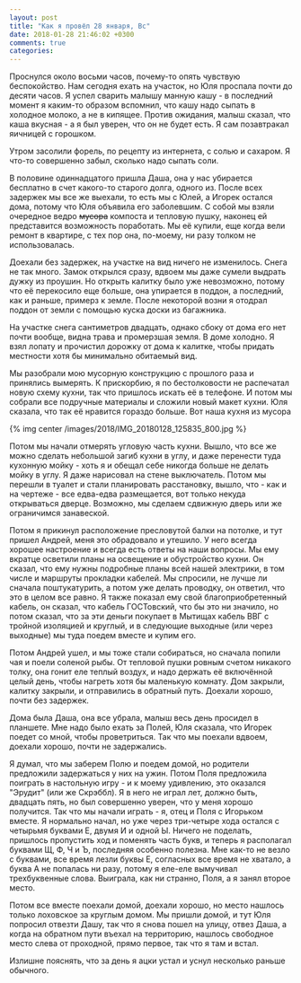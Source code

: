 ```yaml
---
layout: post
title: "Как я провёл 28 января, Вс"
date: 2018-01-28 21:46:02 +0300
comments: true
categories: 
---
```

Проснулся около восьми часов, почему-то опять чувствую беспокойство. Нам сегодня ехать на участок, но Юля проспала почти до десяти часов. Я успел сварить малышу манную кашу - в последний момент я каким-то образом вспомнил, что кашу надо сыпать в холодное молоко, а не в кипящее. Против ожидания, малыш сказал, что каша вкусная - а я был уверен, что он не будет есть. Я сам позавтракал яичницей с горошком.

Утром засолили форель, по рецепту из интернета, с солью и сахаром. Я что-то совершенно забыл, сколько надо сыпать соли.

В половине одиннадцатого пришла Даша, она у нас убирается бесплатно в счет какого-то старого долга, одного из. После всех задержек мы все же выехали, то есть мы с Юлей, а Игорек остался дома, потому что Юля объявила его заболевшим. С собой мы взяли очередное ведро ~~мусора~~ компоста и тепловую пушку, наконец ей представится возможность поработать. Мы её купили, еще когда вели ремонт в квартире, с тех пор она, по-моему, ни разу толком не использовалась.

Доехали без задержек, на участке на вид ничего не изменилось. Снега не так много. Замок открылся сразу, вдвоем мы даже сумели выдрать дужку из проушин. Но открыть калитку было уже невозможно, потому что её перекосило еще больше, она упирается в поддон, а последний, как и раньше, примерз к земле. После некоторой возни я отодрал поддон от земли с помощью куска доски из багажника.

На участке снега сантиметров двадцать, однако сбоку от дома его нет почти вообще, видна трава и промерзшая земля. В доме холодно. Я взял лопату и прочистил дорожку от дома к калитке, чтобы придать местности хотя бы минимально обитаемый вид.

Мы разобрали мою мусорную конструкцию с прошлого раза и принялись вымерять. К прискорбию, я по бестолковости не распечатал новую схему кухни, так что пришлось искать её в телефоне. И потом мы собрали все подручные материалы и сложили новый макет кухни. Юля сказала, что так её нравится гораздо больше. Вот наша кухня из мусора

{% img center /images/2018/IMG_20180128_125835_800.jpg %}

Потом мы начали отмерять угловую часть кухни. Вышло, что все же можно сделать небольшой загиб кухни в углу, и даже перенести туда кухонную мойку - хоть я и обещал себе никогда больше не делать мойку в углу. Я даже нарисовал на стене выключатель. Потом мы перешли в туалет и стали планировать расстановку, вышло, что - как и на чертеже - все едва-едва размещается, вот только некуда открываться дверце. Возможно, мы сделаем сдвижную дверь или же ограничимся занавеской.

Потом я прикинул расположение пресловутой балки на потолке, и тут пришел Андрей, меня это обрадовало и утешило. У него всегда хорошее настроение и всегда есть ответы на наши вопросы. Мы ему вкратце осветили планы на освещение и обустройство кухни. Он сказал, что ему нужны подробные планы всей нашей электрики, в том числе и маршруты прокладки кабелей. Мы спросили, не лучше ли сначала поштукатурить, а потом уже делать проводку, он ответил, что это в целом все равно. Я также показал ему свой благоприобретенный кабель, он сказал, что кабель ГОСТовский, что бы это ни значило, но потом сказал, что за эти деньги покупает в Мытищах кабель ВВГ с тройной изоляцией и круглый, и в следующие выходные (или через выходные) мы туда поедем вместе и купим его. 

Потом Андрей ушел, и мы тоже стали собираться, но сначала попили чая и поели соленой рыбы. От тепловой пушки ровным счетом никакого толку, она гонит еле теплый воздух, и надо держать её включённой целый день, чтобы нагреть хотя бы маленькую комнату. Дом закрыли, калитку закрыли, и отправились в обратный путь. Доехали хорошо, почти без задержек.

Дома была Даша, она все убрала, малыш весь день просидел в планшете. Мне надо было ехать за Полей, Юля сказала, что Игорек поедет со мной, чтобы проветриться. Так что мы поехали вдвоем, доехали хорошо, почти не задержались.

Я думал, что мы заберем Полю и поедем домой, но родители предложили задержаться у них на ужин. Потом Поля предложила поиграть в настольную игру - и к моему удивлению, это оказался "Эрудит" (или же Скрэббл). Я в него не играл лет, должно быть, двадцать пять, но был совершенно уверен, что у меня хорошо получится. Так что мы начали играть - я, отец и Поля с Игорьком вместе. Я нормально начал, но уже через три-четыре хода остался с четырьмя буквами Е, двумя И и одной Ы. Ничего не поделать, пришлось пропустить ход и поменять часть букв, и теперь я располагал буквами Щ, Ф, Ч и Ъ, последняя особенно полезна. Мне как-то не везло с буквами, все время лезли буквы Е, согласных все время не хватало, а буква А не попалась ни разу, потому я еле-еле вымучивал трехбуквенные слова. Выиграла, как ни странно, Поля, а я занял второе место.

Потом все вместе поехали домой, доехали хорошо, но место нашлось только лоховское за круглым домом. Мы пришли домой, и тут Юля попросил отвезти Дашу, так что я снова пошел на улицу, отвез Даша, а когда на обратном пути въехал на территорию, нашлось свободное место слева от проходной, прямо первое, так что я там и встал.

Излишне пояснять, что за день я ацки устал и уснул несколько раньше обычного.